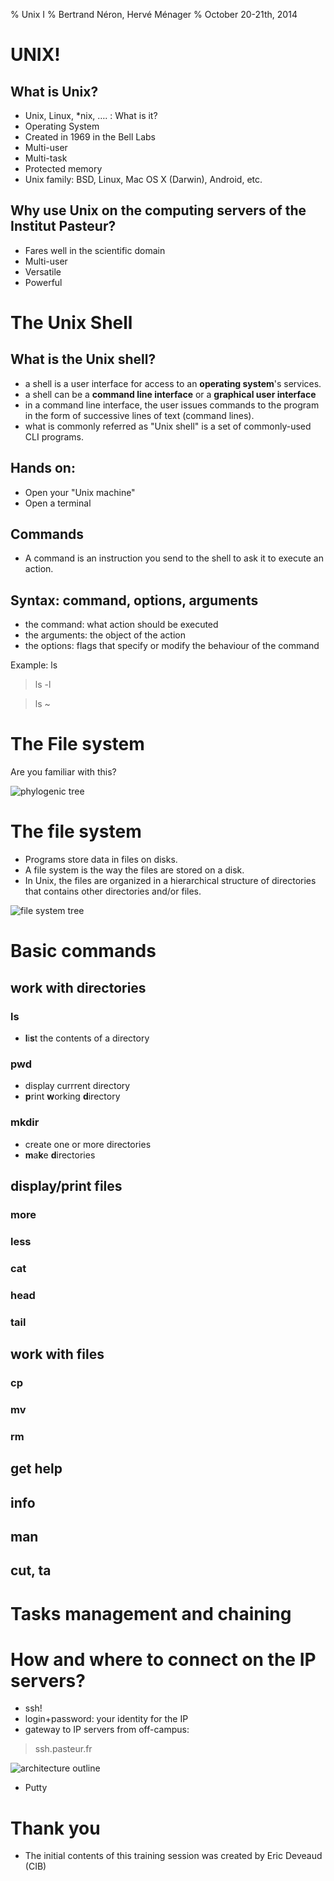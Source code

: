 % Unix I
% Bertrand Néron, Hervé Ménager
% October 20-21th, 2014

# UNIX!

## What is Unix?

- Unix, Linux, *nix, …. : What is it?
- Operating System
- Created in  1969 in the Bell Labs
- Multi-user
- Multi-task
- Protected memory
- Unix family: BSD, Linux,  Mac OS X (Darwin), Android, etc.

## Why use Unix on the computing servers of the Institut Pasteur?

- Fares well in the scientific domain
- Multi-user
- Versatile
- Powerful

# The Unix Shell

## What is the Unix shell?

- a shell is a user interface for access to an **operating system**'s services.
- a shell can be a **command line interface** or a **graphical user interface**
- in a command line interface, the user issues commands to the program in the form of successive lines of text (command lines).
- what is commonly referred as "Unix shell" is a set of commonly-used CLI programs.

## Hands on:

- Open your "Unix machine"
- Open a terminal

## Commands

- A command is an instruction you send to the shell to ask it to execute an action.

## Syntax: command, options, arguments

- the command: what action should be executed
- the arguments: the object of the action
- the options: flags that specify or modify the behaviour of the command

Example: ls

> ls -l

> ls ~

# The File system
Are you familiar with this?

![phylogenic tree](F1.large.jpg)

# The file system

- Programs store data in files on disks.
- A file system is the way the files are stored on a disk.
- In Unix, the files are organized in a hierarchical structure of directories that contains other directories and/or files.

![file system tree](UnixDirectoryTree.png)


# Basic commands

## work with directories

### ls

- <b>l</b>i<b>s</b>t the contents of a directory

### pwd

- display currrent directory 
- <b>p</b>rint <b>w</b>orking <b>d</b>irectory

### mkdir

- create one or more directories
- <b>m</b>a<b>k</b>e <b>d</b>irectories

## display/print files

### more

### less

### cat

### head

### tail

## work with files

### cp

### mv

### rm

## get help

## info

## man

## cut, ta

# Tasks management and chaining

# How and where to connect on the IP servers?

- ssh!
- login+password: your identity for the IP
- gateway to IP servers from off-campus:

> ssh.pasteur.fr

![architecture outline](https://raw.githubusercontent.com/hmenager/unix-training/master/ssh-pasteur-fr.png)

- Putty

# Thank you

- The initial contents of this training session was created by Eric Deveaud (CIB)

